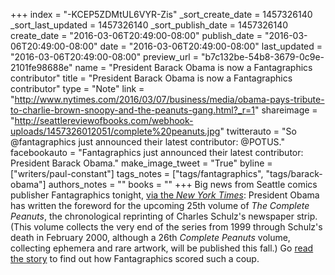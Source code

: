 +++
index = "-KCEP5ZDMtUL6VYR-Zis"
_sort_create_date = 1457326140
_sort_last_updated = 1457326140
_sort_publish_date = 1457326140
create_date = "2016-03-06T20:49:00-08:00"
publish_date = "2016-03-06T20:49:00-08:00"
date = "2016-03-06T20:49:00-08:00"
last_updated = "2016-03-06T20:49:00-08:00"
preview_url = "b7c132be-54b8-3679-0c9e-2101fe98688e"
name = "President Barack Obama is now a Fantagraphics contributor"
title = "President Barack Obama is now a Fantagraphics contributor"
type = "Note"
link = "http://www.nytimes.com/2016/03/07/business/media/obama-pays-tribute-to-charlie-brown-snoopy-and-the-peanuts-gang.html?_r=1"
shareimage = "http://seattlereviewofbooks.com/webhook-uploads/1457326012051/complete%20peanuts.jpg"
twitterauto = "So @fantagraphics just announced their latest contributor: @POTUS."
facebookauto = "Fantagraphics just announced their latest contributor: President Barack Obama."
make_image_tweet = "True"
byline = ["writers/paul-constant"]
tags_notes = ["tags/fantagraphics", "tags/barack-obama"]
authors_notes = ""
books = ""
+++
Big news from Seattle comics publisher Fantagraphics tonight, [via the *New York Times*](http://www.nytimes.com/2016/03/07/business/media/obama-pays-tribute-to-charlie-brown-snoopy-and-the-peanuts-gang.html?_r=1): President Obama has written the foreword for the upcoming 25th volume of *The Complete Peanuts*, the chronological reprinting of Charles Schulz's newspaper strip. (This volume collects the very end of the series from 1999 through Schulz's death in February 2000, although a 26th *Complete Peanuts* volume, collecting ephemera and rare artwork, will be published this fall.) Go [read the story](http://www.nytimes.com/2016/03/07/business/media/obama-pays-tribute-to-charlie-brown-snoopy-and-the-peanuts-gang.html?_r=1) to find out how Fantagraphics scored such a coup.